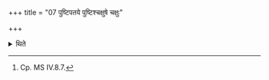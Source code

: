 +++
title = "07 पुष्टिपतये पुष्टिश्चक्षुषे चक्षुः"

+++

<details><summary>थिते</summary>

7. With puṣṭipataye puṣṭiścakṣuṣe...[^1] after the libation (of ghee) is offered (in the fire), the act of touching takes place as earlier.   

[^1]: Cp. MS IV.8.7. 
</details>
